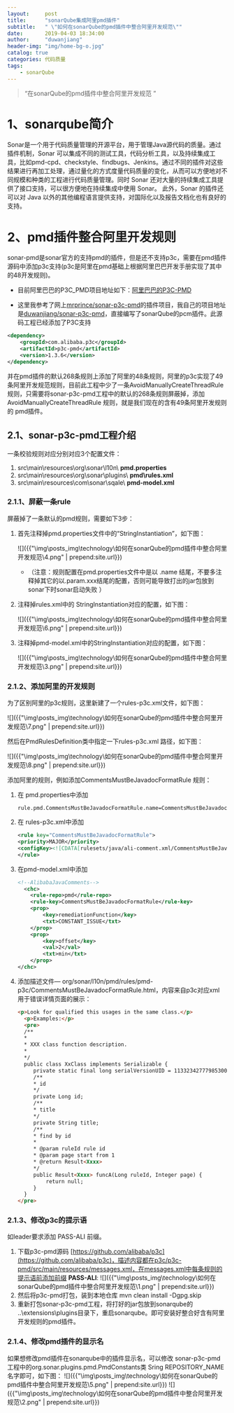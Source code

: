 ```yaml
---
layout: 	post
title: 		"sonarQube集成阿里pmd插件"
subtitle:	" \"如何在sonarQube的pmd插件中整合阿里开发规范\""
date:		2019-04-03 18:34:00
author:		"duwanjiang"
header-img:	"img/home-bg-o.jpg"
catalog: true
categories: 代码质量
tags:
    - sonarQube
---
```


> “在sonarQube的pmd插件中整合阿里开发规范 ”

# 1、sonarqube简介

Sonar是一个用于代码质量管理的开源平台，用于管理Java源代码的质量。通过插件机制，Sonar 可以集成不同的测试工具，代码分析工具，以及持续集成工具，比如pmd-cpd、checkstyle、findbugs、Jenkins。通过不同的插件对这些结果进行再加工处理，通过量化的方式度量代码质量的变化，从而可以方便地对不同规模和种类的工程进行代码质量管理。同时 Sonar 还对大量的持续集成工具提供了接口支持，可以很方便地在持续集成中使用 Sonar。 此外，Sonar 的插件还可以对 Java 以外的其他编程语言提供支持，对国际化以及报告文档化也有良好的支持。



# 2、pmd插件整合阿里开发规则

sonar-pmd是sonar官方的支持pmd的插件，但是还不支持p3c，需要在pmd插件源码中添加p3c支持(p3c是阿里在pmd基础上根据阿里巴巴开发手册实现了其中的48开发规则)。

* 目前阿里巴巴的P3C_PMD项目地址如下：[阿里巴巴的P3C-PMD](https://github.com/alibaba/p3c/tree/master/p3c-pmd)

* 这里我参考了网上[mrprince/sonar-p3c-pmd](https://github.com/mrprince/sonar-p3c-pmd)的插件项目，我自己的项目地址是[duwanjiang/sonar-p3c-pmd](https://github.com/duwanjiang/sonar-p3c-pmd)，直接编写了sonarQube的pcm插件。此源码工程已经添加了P3C支持


``` xml
<dependency>
    <groupId>com.alibaba.p3c</groupId>
    <artifactId>p3c-pmd</artifactId>
    <version>1.3.6</version>
</dependency>
```

并在pmd插件的默认268条规则上添加了阿里的48条规则，阿里的p3c实现了49条阿里开发规范规则，目前此工程中少了一条AvoidManuallyCreateThreadRule规则，只需要将sonar-p3c-pmd工程中的默认的268条规则屏蔽掉，添加AvoidManuallyCreateThreadRule 规则，就是我们现在的含有49条阿里开发规则的 pmd插件。

## 2.1、sonar-p3c-pmd工程介绍
一条校验规则对应分别对应3个配置文件：

1. src\main\resources\org\sonar\l10n\ **pmd.properties** 
2. src\main\resources\org\sonar\plugins\ **pmd\rules.xml** 
3. src\main\resources\com\sonar\sqale\ **pmd-model.xml** 

### 2.1.1、屏蔽一条rule
屏蔽掉了一条默认的pmd规则，需要如下3步：

1. 首先注释掉pmd.properties文件中的“StringInstantiation”，如下图：

   ![]({{"\img\posts_img\technology\如何在sonarQube的pmd插件中整合阿里开发规范\4.png" | prepend:site.url}})

   * （注意：规则配置在pmd.properties文件中是以 .name 结尾，不要多注释掉其它的以.param.xxx结尾的配置，否则可能导致打出的jar包放到sonar下时sonar启动失败 ）

2. 注释掉rules.xml中的 StringInstantiation对应的配置，如下图：

   ![]({{"\img\posts_img\technology\如何在sonarQube的pmd插件中整合阿里开发规范\6.png" | prepend:site.url}})

3. 注释掉pmd-model.xml中的StringInstantiation对应的配置，如下图：

   ![]({{"\img\posts_img\technology\如何在sonarQube的pmd插件中整合阿里开发规范\3.png" | prepend:site.url}})

### 2.1.2、添加阿里的开发规则

为了区别阿里的p3c规则，这里新建了一个rules-p3c.xml文件，如下图：

![]({{"\img\posts_img\technology\如何在sonarQube的pmd插件中整合阿里开发规范\7.png" | prepend:site.url}})

然后在PmdRulesDefinition类中指定一下rules-p3c.xml 路径，如下图：

![]({{"\img\posts_img\technology\如何在sonarQube的pmd插件中整合阿里开发规范\8.png" | prepend:site.url}})

添加阿里的规则，例如添加CommentsMustBeJavadocFormatRule 规则：

1. 在 pmd.properties中添加

   ``` properties
   rule.pmd.CommentsMustBeJavadocFormatRule.name=CommentsMustBeJavadocFormatRule
   ```

2. 在 rules-p3c.xml中添加

   ``` xml
   <rule key="CommentsMustBeJavadocFormatRule">
   <priority>MAJOR</priority>
   <configKey><![CDATA[rulesets/java/ali-comment.xml/CommentsMustBeJavadocFormatRule]]></configKey>
   </rule>
   ```

3. 在pmd-model.xml中添加

   ``` xml
   <!--AlibabaJavaComments-->
     <chc>
       <rule-repo>pmd</rule-repo>
       <rule-key>CommentsMustBeJavadocFormatRule</rule-key>
       <prop>
           <key>remediationFunction</key>
           <txt>CONSTANT_ISSUE</txt>
       </prop>
       <prop>
           <key>offset</key>
           <val>2</val>
           <txt>min</txt>
       </prop>
   </chc>
   ```

4. 添加描述文件— org/sonar/l10n/pmd/rules/pmd-p3c/CommentsMustBeJavadocFormatRule.html，内容来自p3c对应xml 用于错误详情页面的展示：

   ``` html
   <p>Look for qualified this usages in the same class.</p>
     <p>Examples:</p>
     <pre>
     /**
     *
     * XXX class function description.
     *
     */
     public class XxClass implements Serializable {
        private static final long serialVersionUID = 113323427779853001L;
        /**
        * id
        */
        private Long id;
        /**
        * title
        */
        private String title;
        /**
        * find by id
        *
        * @param ruleId rule id
        * @param page start from 1
        * @return Result<Xxxx>
        */
        public Result<Xxxx> funcA(Long ruleId, Integer page) {
            return null;
        }
     }
   </pre>
   ```


### 2.1.3、修改p3c的提示语
如leader要求添加 PASS-ALI 前缀。

1. 下载p3c-pmd源码 [https://github.com/alibaba/p3c](https://github.com/alibaba/p3c)，描述内容都在p3c/p3c-pmd/src/main/resources/messages.xml，在messages.xml中每条规则的提示语前添加前缀 **PASS-ALI**:
   ![]({{"\img\posts_img\technology\如何在sonarQube的pmd插件中整合阿里开发规范\1.png" | prepend:site.url}})
2. 然后将p3c-pmd打包，装到本地仓库 mvn clean install -Dgpg.skip
3. 重新打包sonar-p3c-pmd工程，将打好的jar包放到sonarqube的 ..\extensions\plugins目录下，重启sonarqube。即可安装好整合好含有阿里开发规则的pmd插件。

### 2.1.4、修改pmd插件的显示名

如果想修改pmd插件在sonarqube中的插件显示名，可以修改 sonar-p3c-pmd 工程中的org.sonar.plugins.pmd.PmdConstants类  Sring REPOSITORY_NAME 名字即可，如下图：
![]({{"\img\posts_img\technology\如何在sonarQube的pmd插件中整合阿里开发规范\5.png" | prepend:site.url}})
![]({{"\img\posts_img\technology\如何在sonarQube的pmd插件中整合阿里开发规范\2.png" | prepend:site.url}})

